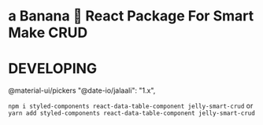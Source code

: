 # a Banana 🍌 React Package For Smart Make CRUD

# DEVELOPING

@material-ui/pickers
"@date-io/jalaali": "1.x",

`npm i styled-components react-data-table-component jelly-smart-crud` or `yarn add styled-components react-data-table-component jelly-smart-crud`
